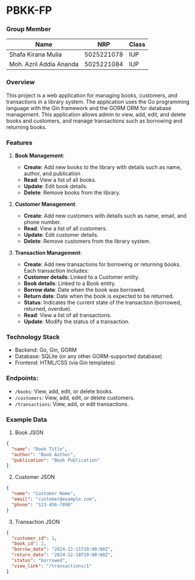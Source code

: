 # PBKK-FP

### Group Member
|   Name        | NRP      | Class |
|-----------------|--------------|---------|
| Shafa Kirana Mulia      | 5025221078 | IUP |
| Moh. Azril Addia Ananda     | 5025221084 | IUP |

### Overview
This project is a web application for managing books, customers, and transactions in a library system. The application uses the Go programming language with the Gin framework and the GORM ORM for database management. This application allows admin to view, add, edit, and delete books and customers, and manage transactions such as borrowing and returning books.

### Features
1. **Book Management**:
    - **Create**: Add new books to the library with details such as name, author, and publication
    - **Read**: View a list of all books.
    - **Update**: Edit book details.
    - **Delete**: Remove books from the library.

2. **Customer Management**:
    - **Create**: Add new customers with details such as name, email, and phone number.
    - **Read**: View a list of all customers.
    - **Update**: Edit customer details.
    - **Delete**: Remove customers from the library system.

3. **Transaction Management**:
    - **Create**: Add new transactions for borrowing or returning books. Each transaction includes:
    - **Customer details**: Linked to a Customer entity.
    - **Book details**: Linked to a Book entity.
    - **Borrow date**: Date when the book was borrowed.
    - **Return date**: Date when the book is expected to be returned.
    - **Status**: Indicates the current state of the transaction (borrowed, returned, overdue).
    - **Read**: View a list of all transactions.
    - **Update**: Modify the status of a transaction.

### Technology Stack
- Backend: Go, Gin, GORM
- Database: SQLite (or any other GORM-supported database)
- Frontend: HTML/CSS (via Gin templates)

### Endpoints:

- `/books`: View, add, edit, or delete books.
- `/customers`: View, add, edit, or delete customers.
- `/transactions`: View, add, or edit transactions.

### Example Data
1. Book JSON
```json
{
  "name": "Book Title",
  "author": "Book Author",
  "publication": "Book Publication"
}

```

2. Customer JSON
```json
{
  "name": "Customer Name",
  "email": "customer@example.com",
  "phone": "123-456-7890"
}
```

3. Transaction JSON
```json
{
  "customer_id": 1,
  "book_id": 2,
  "borrow_date": "2024-12-11T10:00:00Z",
  "return_date": "2024-12-18T10:00:00Z",
  "status": "borrowed",
  "view_link": "/transactions/1"
}
```